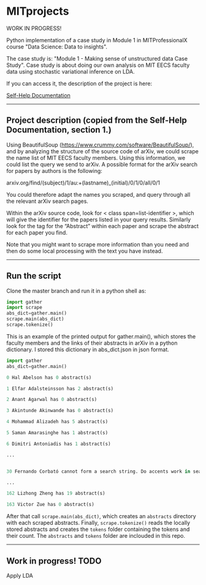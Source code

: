 # MITprojects

WORK IN PROGRESS! 

Python implementation of a case study in Module 1 in MITProfessionalX course "Data Science: Data to insights". 

The case study is: "Module 1 - Making sense of unstructured data  Case Study". Case study is about doing our own analysis on MIT EECS
faculty data using stochastic variational inference on LDA. 

If you can access it, the description of the project is here:

[Self-Help Documentation](http://mitprofessionalx.mit.edu/asset-v1%3aMITProfessionalX+DSx+2017_T2+type@asset+block@Module1_CS2_LDA-analysis.pdf)

---

## Project description (copied from the Self-Help Documentation, section 1.)

Using BeautifulSoup (https://www.crummy.com/software/BeautifulSoup/), and by analyzing the structure of the source code of arXiv, we could scrape the name list of MIT EECS faculty members. Using this information, we could list the query we send to arXiv. A possible format for the arXiv search for papers by authors is the following:

arxiv.org/find/(subject)/1/au:+(lastname)_(initial)/0/1/0/all/0/1

You could therefore adapt the names you scraped, and query through all the relevant arXiv search
pages.

Within the arXiv source code, look for < class span=list-identifier >, which will give the identifier for the papers listed in your query results. Similarly look for the tag for the “Abstract” within each paper and scrape the abstract for each paper you find.

Note that you might want to scrape more information than you need and then do some local
processing with the text you have instead.

---

## Run the script
Clone the master branch and run it in a python shell as:

```python
import gather
import scrape
abs_dict=gather.main()
scrape.main(abs_dict)
scrape.tokenize()
```

This is an example of the printed output for gather.main(), which stores the faculty members and the links of their abstracts in arXiv in a python dictionary. I stored this dictionary in abs_dict.json in json format.

```python
import gather
abs_dict=gather.main()

0 Hal Abelson has 0 abstract(s)

1 Elfar Adalsteinsson has 2 abstract(s)

2 Anant Agarwal has 0 abstract(s)

3 Akintunde Akinwande has 0 abstract(s)

4 Mohammad Alizadeh has 5 abstract(s)

5 Saman Amarasinghe has 1 abstract(s)

6 Dimitri Antoniadis has 1 abstract(s)

...


30 Fernando Corbató cannot form a search string. Do accents work in search engine?

...

162 Lizhong Zheng has 19 abstract(s)

163 Victor Zue has 0 abstract(s)

```

After that call `scrape.main(abs_dict)`, which creates an `abstracts` directory with each scraped abstracts. Finally, `scrape.tokenize()` reads the locally stored abstracts and creates the `tokens` folder containing the tokens and their count. The `abstracts` and `tokens` folder are inclouded in this repo. 


---

## Work in progress! TODO
Apply LDA
